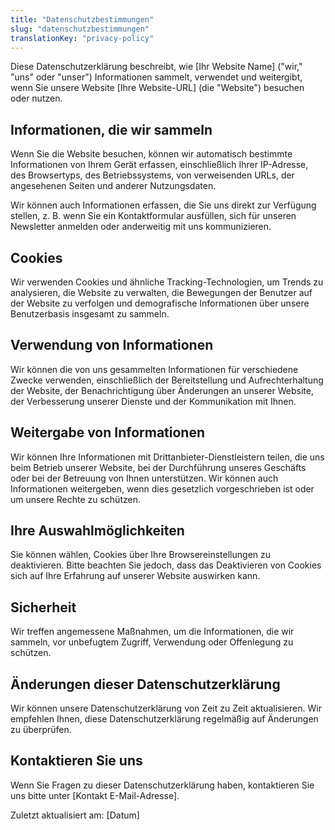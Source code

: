 ```yaml
---
title: "Datenschutzbestimmungen"
slug: "datenschutzbestimmungen"
translationKey: "privacy-policy"
---
```


Diese Datenschutzerklärung beschreibt, wie [Ihr Website Name] ("wir," "uns" oder "unser") Informationen sammelt, verwendet und weitergibt, wenn Sie unsere Website [Ihre Website-URL] (die "Website") besuchen oder nutzen.

## Informationen, die wir sammeln

Wenn Sie die Website besuchen, können wir automatisch bestimmte Informationen von Ihrem Gerät erfassen, einschließlich Ihrer IP-Adresse, des Browsertyps, des Betriebssystems, von verweisenden URLs, der angesehenen Seiten und anderer Nutzungsdaten.

Wir können auch Informationen erfassen, die Sie uns direkt zur Verfügung stellen, z. B. wenn Sie ein Kontaktformular ausfüllen, sich für unseren Newsletter anmelden oder anderweitig mit uns kommunizieren.

## Cookies

Wir verwenden Cookies und ähnliche Tracking-Technologien, um Trends zu analysieren, die Website zu verwalten, die Bewegungen der Benutzer auf der Website zu verfolgen und demografische Informationen über unsere Benutzerbasis insgesamt zu sammeln.

## Verwendung von Informationen

Wir können die von uns gesammelten Informationen für verschiedene Zwecke verwenden, einschließlich der Bereitstellung und Aufrechterhaltung der Website, der Benachrichtigung über Änderungen an unserer Website, der Verbesserung unserer Dienste und der Kommunikation mit Ihnen.

## Weitergabe von Informationen

Wir können Ihre Informationen mit Drittanbieter-Dienstleistern teilen, die uns beim Betrieb unserer Website, bei der Durchführung unseres Geschäfts oder bei der Betreuung von Ihnen unterstützen. Wir können auch Informationen weitergeben, wenn dies gesetzlich vorgeschrieben ist oder um unsere Rechte zu schützen.

## Ihre Auswahlmöglichkeiten

Sie können wählen, Cookies über Ihre Browsereinstellungen zu deaktivieren. Bitte beachten Sie jedoch, dass das Deaktivieren von Cookies sich auf Ihre Erfahrung auf unserer Website auswirken kann.

## Sicherheit

Wir treffen angemessene Maßnahmen, um die Informationen, die wir sammeln, vor unbefugtem Zugriff, Verwendung oder Offenlegung zu schützen.

## Änderungen dieser Datenschutzerklärung

Wir können unsere Datenschutzerklärung von Zeit zu Zeit aktualisieren. Wir empfehlen Ihnen, diese Datenschutzerklärung regelmäßig auf Änderungen zu überprüfen.

## Kontaktieren Sie uns

Wenn Sie Fragen zu dieser Datenschutzerklärung haben, kontaktieren Sie uns bitte unter [Kontakt E-Mail-Adresse].

Zuletzt aktualisiert am: [Datum]